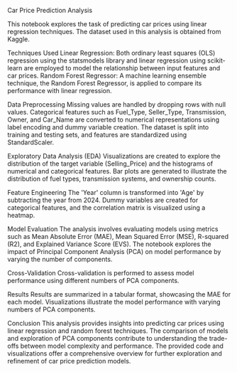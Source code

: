 Car Price Prediction Analysis

This notebook explores the task of predicting car prices using linear regression techniques. The dataset used in this analysis is obtained from Kaggle.

Techniques Used
Linear Regression: Both ordinary least squares (OLS) regression using the statsmodels library and linear regression using scikit-learn are employed to model the relationship between input features and car prices.
Random Forest Regressor: A machine learning ensemble technique, the Random Forest Regressor, is applied to compare its performance with linear regression.

Data Preprocessing
Missing values are handled by dropping rows with null values.
Categorical features such as Fuel_Type, Seller_Type, Transmission, Owner, and Car_Name are converted to numerical representations using label encoding and dummy variable creation.
The dataset is split into training and testing sets, and features are standardized using StandardScaler.

Exploratory Data Analysis (EDA)
Visualizations are created to explore the distribution of the target variable (Selling_Price) and the histograms of numerical and categorical features.
Bar plots are generated to illustrate the distribution of fuel types, transmission systems, and ownership counts.

Feature Engineering
The 'Year' column is transformed into 'Age' by subtracting the year from 2024.
Dummy variables are created for categorical features, and the correlation matrix is visualized using a heatmap.

Model Evaluation
The analysis involves evaluating models using metrics such as Mean Absolute Error (MAE), Mean Squared Error (MSE), R-squared (R2), and Explained Variance Score (EVS).
The notebook explores the impact of Principal Component Analysis (PCA) on model performance by varying the number of components.

Cross-Validation
Cross-validation is performed to assess model performance using different numbers of PCA components.

Results
Results are summarized in a tabular format, showcasing the MAE for each model.
Visualizations illustrate the model performance with varying numbers of PCA components.

Conclusion
This analysis provides insights into predicting car prices using linear regression and random forest techniques. The comparison of models and exploration of PCA components contribute to understanding the trade-offs between model complexity and performance. The provided code and visualizations offer a comprehensive overview for further exploration and refinement of car price prediction models.
